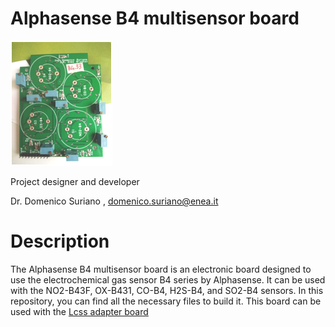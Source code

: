 # Alphasense B4 multisensor board

![logo](https://github.com/domenico-suriano/Alphasense-B4-multisensor-board/blob/main/images/logo.bmp)

Project designer and developer

Dr. Domenico Suriano , domenico.suriano@enea.it

# Description

The Alphasense B4 multisensor board is an electronic board designed to use the electrochemical gas sensor B4 series by Alphasense. It can be used with the NO2-B43F, OX-B431, CO-B4, H2S-B4, and SO2-B4 sensors. In this repository, you can find all the necessary files to build it. This board can be used with the [Lcss adapter board](https://github.com/domenico-suriano/Lcss-adapter-board)
